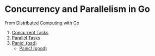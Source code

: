 # Concurrency and Parallelism in Go

From [Distributed Computing with Go](https://www.packtpub.com/application-development/distributed-computing-go)

1. [Concurrent Tasks][code-concurrent]
1. [Parallel Tasks][code-parallel]
1. [Panic! (bad)][code-panic-bad]
   * [Panic! (good)][code-panic-good]

[code-concurrent]:  tasks/README.md
[code-parallel]:    emails-and-music/parallel.go
[code-panic-bad]:   panic/bad.go
[code-panic-good]:  panic/good.go
